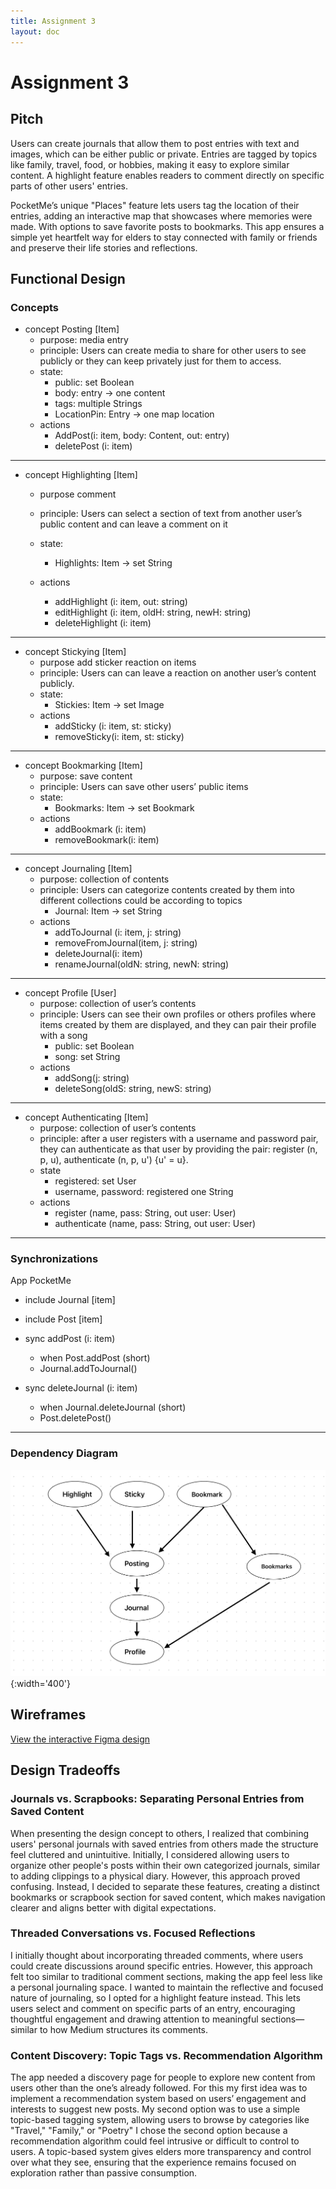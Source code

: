 ```yaml
---
title: Assignment 3
layout: doc
---
```


# Assignment 3

## Pitch


Users can create journals that allow them to post entries with text and images, which can be either public or private. Entries are tagged by topics like family, travel, food, or hobbies, making it easy to explore similar content. A highlight feature enables readers to comment directly on specific parts of other users' entries.

PocketMe’s unique "Places" feature lets users tag the location of their entries, adding an interactive map that showcases where memories were made. With options to save favorite posts to bookmarks. This app ensures a simple yet heartfelt way for elders to stay connected with family or friends and preserve their life stories and reflections.


## Functional Design 
### Concepts
- concept Posting [Item]
    - purpose: media entry 
    - principle: Users can create media to share for other users to see publicly or they can keep privately just for them to access.
    - state:
        - public: set Boolean
        - body: entry -> one content
	    - tags: multiple Strings
	    - LocationPin: Entry -> one map location
    - actions
	    - AddPost(i: item, body: Content,  out: entry)
	    - deletePost (i: item)
----------------------------
- concept Highlighting [Item]
    - purpose comment
    - principle: Users can select a section of text from another user’s public content and can leave a comment on it 

    - state:
        - Highlights: Item -> set String
    - actions
	    - addHighlight (i: item, out: string)
        - editHighlight (i: item, oldH: string, newH: string)
        - deleteHighlight (i: item)
----------------------------
- concept Stickying [Item]
    - purpose add sticker reaction on items
    - principle: Users can can leave a reaction on another user’s content publicly.
    - state:
        - Stickies: Item -> set Image
    - actions
	    - addSticky (i: item, st: sticky)	
        - removeSticky(i: item, st: sticky)

----------------------------
- concept Bookmarking [Item]
    - purpose: save content
    - principle: Users can save other users’ public items 
    - state:
        - Bookmarks: Item -> set Bookmark
    - actions
	    - addBookmark (i: item)
        - removeBookmark(i: item)

----------------------------
- concept Journaling [Item]
    - purpose: collection of contents
    - principle: Users can categorize contents created by them into different collections could be according to topics
        - Journal: Item -> set String
    - actions
	    - addToJournal (i: item, j: string)
        - removeFromJournal(item, j: string)
        - deleteJournal(i: item)
        - renameJournal(oldN: string, newN: string)
----------------------------
- concept Profile [User]
    - purpose: collection of user’s contents
    - principle: Users can see their own profiles or others profiles where items created by them are displayed, and they can pair their profile with a song
        - public: set Boolean
        - song: set String
    - actions
	    - addSong(j: string)
        - deleteSong(oldS: string, newS: string)
        
        
----------------------------
- concept Authenticating [Item]
    - purpose: collection of user’s contents
    - principle: after a user registers with a username and password pair, they can authenticate as that user by providing
        the pair: register (n, p, u), authenticate (n, p, u') {u' = u}.
    - state
        - registered: set User 
        - username, password: registered one String
    - actions
        - register (name, pass: String, out user: User)
        - authenticate (name, pass: String, out user: User)
        
        
----------------------------


### Synchronizations
App PocketMe
- include Journal [item]
- include Post [item]


- sync addPost (i: item)
    - when Post.addPost (short)
    - Journal.addToJournal()

- sync deleteJournal (i: item)
    - when Journal.deleteJournal (short)
    - Post.deletePost()
----------------------------
### Dependency Diagram
![Dependency Diagram](assignments_images/dependencies.png){:width='400'}


## Wireframes
[View the interactive Figma design](https://www.figma.com/file/RzQ9d8aC9z918WGThOduXc/PocketMe?node-id=0-1&embed-host=share)


## Design Tradeoffs
### Journals vs. Scrapbooks: Separating Personal Entries from Saved Content
When presenting the design concept to others, I realized that combining users' personal journals with saved entries from others made the structure feel cluttered and unintuitive. Initially, I considered allowing users to organize other people's posts within their own categorized journals, similar to adding clippings to a physical diary. However, this approach proved confusing. Instead, I decided to separate these features, creating a distinct bookmarks or scrapbook section for saved content, which makes navigation clearer and aligns better with digital expectations.


### Threaded Conversations vs. Focused Reflections
I initially thought about incorporating threaded comments, where users could create discussions around specific entries. However, this approach felt too similar to traditional comment sections, making the app feel less like a personal journaling space. I wanted to maintain the reflective and focused nature of journaling, so I opted for a highlight feature instead. This lets users select and comment on specific parts of an entry, encouraging thoughtful engagement and drawing attention to meaningful sections—similar to how Medium structures its comments.

### Content Discovery: Topic Tags vs. Recommendation Algorithm
The app needed a discovery page for people to explore new content from users other than the one’s already followed. For this my first idea was to implement a recommendation system based on users’ engagement and interests to suggest new posts. My second option was to use a simple topic-based tagging system, allowing users to browse by categories like "Travel," "Family," or "Poetry" I chose the second option because a recommendation algorithm could feel intrusive or difficult to control to users. A topic-based system gives elders more transparency and control over what they see, ensuring that the experience remains focused on exploration rather than passive consumption.